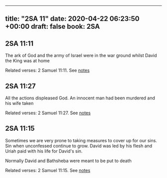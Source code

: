
---
title: "2SA 11"
date: 2020-04-22 06:23:50 +00:00
draft: false
book: 2SA
---

## 2SA 11:11

The ark of God and the army of Israel were in the war ground whilst David the King was at home

Related verses: 2 Samuel 11:11. See [notes](https://my.bible.com/notes/3413162110657225496)


## 2SA 11:27

All the actions displeased God. An innocent man had been murdered and his wife taken

Related verses: 2 Samuel 11:27. See [notes](https://my.bible.com/notes/3413125772406940079)


## 2SA 11:15

Sometimes we are very prone to taking measures to cover up for our sins. Sin when unconfessed continue to grow. David was led by his flesh and Uriah paid with his life for David's sin.

Normally David and Bathsheba were meant to be put to death

Related verses: 2 Samuel 11:15. See [notes](https://my.bible.com/notes/3413123365807579533)

